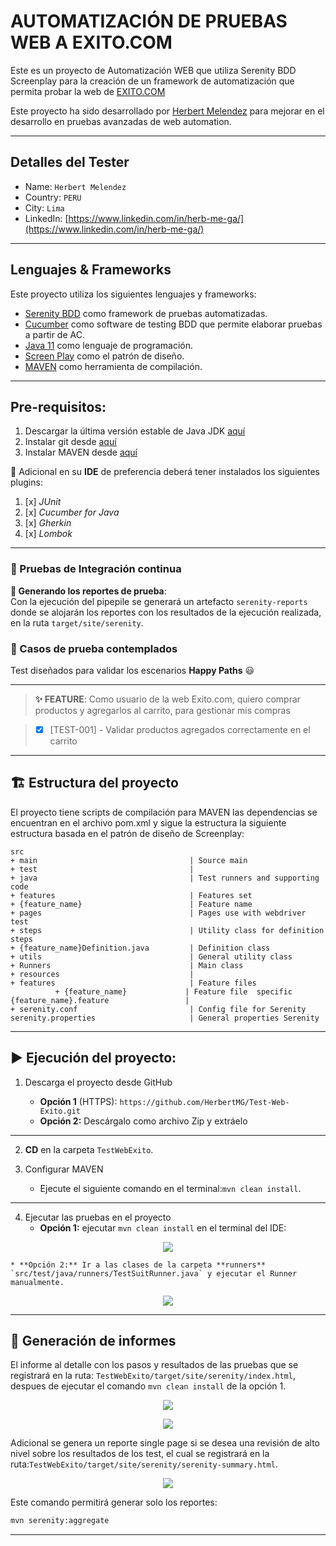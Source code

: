 # AUTOMATIZACIÓN DE PRUEBAS WEB A EXITO.COM

Este es un proyecto de Automatización WEB que utiliza Serenity BDD Screenplay
para la creación de un framework de automatización que permita probar la web de [EXITO.COM](https://www.exito.com/)

Este proyecto ha sido desarrollado por [Herbert Melendez](https://www.linkedin.com/in/herb-me-ga/) para mejorar en el
desarrollo en pruebas avanzadas de web automation.


***

## Detalles del Tester

* Name: `Herbert Melendez`
* Country: `PERU`
* City: `Lima`
* LinkedIn: [https://www.linkedin.com/in/herb-me-ga/](https://www.linkedin.com/in/herb-me-ga/)

***

## Lenguajes & Frameworks

Este proyecto utiliza los siguientes lenguajes y frameworks:

* [Serenity BDD](https://serenity-bdd.github.io/docs/guide/user_guide_intro) como framework de pruebas
  automatizadas.
* [Cucumber](https://cucumber.io/) como software de testing BDD que permite elaborar pruebas a partir de AC.
* [Java 11](https://www.oracle.com/co/java/technologies/javase/jdk11-archive-downloads.html) como lenguaje de
  programación.
* [Screen Play](https://serenity-bdd.github.io/docs/screenplay/screenplay_fundamentals) como el patrón de
  diseño.
* [MAVEN](https://maven.apache.org/what-is-maven.html) como herramienta de compilación.

***

## Pre-requisitos:

1. Descargar la última versión estable de Java
   JDK [aquí](https://www.oracle.com/co/java/technologies/javase/jdk11-archive-downloads.html)
2. Instalar git desde [aquí](https://git-scm.com)
3. Instalar MAVEN desde [aquí](https://maven.apache.org/download.cgi)


👀 Adicional en su **IDE** de preferencia deberá tener instalados los siguientes plugins:

1. [x] *JUnit*
2. [x] *Cucumber for Java*
3. [x] *Gherkin*
4. [x] *Lombok*

***

### 🚀 Pruebas de Integración continua

**📄️ Generando los reportes de prueba**:  
Con la ejecución del pipepile se generará un artefacto `serenity-reports` donde se alojarán los reportes con los
resultados de la ejecución realizada, en la ruta `target/site/serenity`.

### 🧪 Casos de prueba contemplados

Test diseñados para validar los escenarios **Happy Paths** 😃

***
> **✨ FEATURE**: Como usuario de la web Exito.com, quiero comprar productos y agregarlos al carrito, para gestionar mis compras

>
> - [x] [TEST-001] - Validar productos agregados correctamente en el carrito
> 
***

## 🏗️ Estructura del proyecto

El proyecto tiene scripts de compilación para MAVEN las dependencias se encuentran en el archivo pom.xml y sigue la estructura la siguiente estructura basada en el patrón
de diseño de Screenplay:

```Gherkin
src
+ main                                  | Source main
+ test                                  |
+ java                                  | Test runners and supporting code
+ features                              | Features set
+ {feature_name}                        | Feature name
+ pages                                 | Pages use with webdriver test
+ steps                                 | Utility class for definition steps
+ {feature_name}Definition.java         | Definition class
+ utils                                 | General utility class
+ Runners                               | Main class
+ resources                             |
+ features                              | Feature files
          + {feature_name}             | Feature file  specific
{feature_name}.feature                 |
+ serenity.conf                         | Config file for Serenity
serenity.properties                     | General properties Serenity
```

***

## ▶️ Ejecución del proyecto:

1. Descarga el proyecto desde GitHub

    * **Opción 1** (HTTPS): `https://github.com/HerbertMG/Test-Web-Exito.git`
    * **Opción 2:** Descárgalo como archivo Zip y extráelo

***

2. **CD** en la carpeta `TestWebExito`.

3. Configurar MAVEN
    * Ejecute el siguiente comando en el terminal:`mvn clean install`.

***

4. Ejecutar las pruebas en el proyecto
    * **Opción 1:** ejecutar `mvn clean install` en el terminal del IDE:

<p align="center">
  <img src="src/test/resources/1_mvn_clean_install.png"/>
</p>

    * **Opción 2:** Ir a las clases de la carpeta **runners** `src/test/java/runners/TestSuitRunner.java` y ejecutar el Runner manualmente.

<p align="center">
  <img src="src/test/resources/5_test_runner.png"/>
</p>

***

## 📄 Generación de informes

El informe al detalle con los pasos y resultados de las pruebas que se registrará en la ruta:
`TestWebExito/target/site/serenity/index.html`, despues de ejecutar el comando `mvn clean install` de la opción 1.

<p align="center">
  <img src="src/test/resources/1_mvn_clean_install_result.png"/>
</p>

<p align="center">
  <img src="src/test/resources/4_test_result_index.png"/>
</p>

Adicional se genera un reporte single page si se desea una revisión de alto nivel sobre los resultados de los test, el
cual se registrará en la ruta:`TestWebExito/target/site/serenity/serenity-summary.html`.

<p align="center">
  <img src="src/test/resources/3_summary_report.png"/>
</p>

Este comando permitirá generar solo los reportes:

```bash
mvn serenity:aggregate
```

***